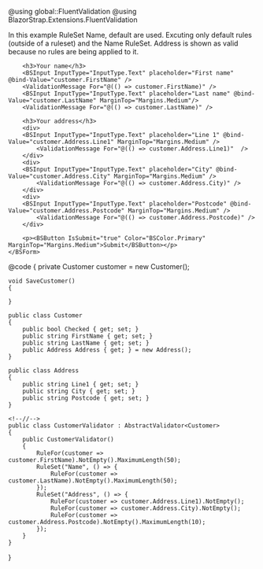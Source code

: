﻿<!--\\-->
@using global::FluentValidation
@using BlazorStrap.Extensions.FluentValidation
 <p>In this example RuleSet Name, default are used. Excuting only default rules (outside of a ruleset) and the Name RuleSet. Address is shown as valid because no rules are being applied to it. </p>
    <BSForm Model="customer" OnValidSubmit="SaveCustomer" IsFloating="true">
    <FluentValidator TValidator="CustomerValidator" RuleSets="Name,default" />

        <h3>Your name</h3>
        <BSInput InputType="InputType.Text" placeholder="First name" @bind-Value="customer.FirstName" />
        <ValidationMessage For="@(() => customer.FirstName)" />
        <BSInput InputType="InputType.Text" placeholder="Last name" @bind-Value="customer.LastName" MarginTop="Margins.Medium"/>
        <ValidationMessage For="@(() => customer.LastName)" />

        <h3>Your address</h3>
        <div>
        <BSInput InputType="InputType.Text" placeholder="Line 1" @bind-Value="customer.Address.Line1" MarginTop="Margins.Medium" />
            <ValidationMessage For="@(() => customer.Address.Line1)"  />
        </div>
        <div>
        <BSInput InputType="InputType.Text" placeholder="City" @bind-Value="customer.Address.City" MarginTop="Margins.Medium" />
            <ValidationMessage For="@(() => customer.Address.City)" />
        </div>
        <div>
        <BSInput InputType="InputType.Text" placeholder="Postcode" @bind-Value="customer.Address.Postcode" MarginTop="Margins.Medium" />
            <ValidationMessage For="@(() => customer.Address.Postcode)" />
        </div>

        <p><BSButton IsSubmit="true" Color="BSColor.Primary" MarginTop="Margins.Medium">Submit</BSButton></p>
    </BSForm>
<!--//-->
@code {
    <!--\\-->
    private Customer customer = new Customer();

    void SaveCustomer()
    {

    }
    
    public class Customer
    {
        public bool Checked { get; set; }
        public string FirstName { get; set; }
        public string LastName { get; set; }
        public Address Address { get; } = new Address();
    }

    public class Address
    {
        public string Line1 { get; set; }
        public string City { get; set; }
        public string Postcode { get; set; }
    }

    <!--//-->
    public class CustomerValidator : AbstractValidator<Customer>
    {
        public CustomerValidator()
        {
            RuleFor(customer => customer.FirstName).NotEmpty().MaximumLength(50);
            RuleSet("Name", () => {
                RuleFor(customer => customer.LastName).NotEmpty().MaximumLength(50);
            });
            RuleSet("Address", () => {
                RuleFor(customer => customer.Address.Line1).NotEmpty();
                RuleFor(customer => customer.Address.City).NotEmpty();
                RuleFor(customer => customer.Address.Postcode).NotEmpty().MaximumLength(10);
            });
        }
    }
}